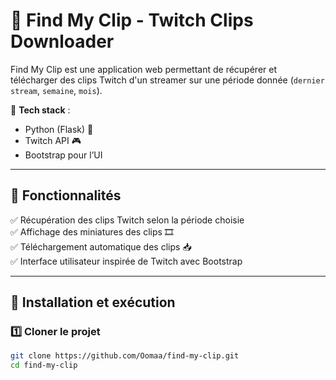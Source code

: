 # 🎥 Find My Clip - Twitch Clips Downloader  

Find My Clip est une application web permettant de récupérer et télécharger des clips Twitch d'un streamer sur une période donnée (`dernier stream`, `semaine`, `mois`).  

🚀 **Tech stack** :  
- Python (Flask) 🐍  
- Twitch API 🎮  
- Bootstrap pour l’UI  

---

## 📌 Fonctionnalités  

✅ Récupération des clips Twitch selon la période choisie  
✅ Affichage des miniatures des clips 🎞  
✅ Téléchargement automatique des clips 📥  
✅ Interface utilisateur inspirée de Twitch avec Bootstrap  

---

## 🚀 Installation et exécution  

### 1️⃣ **Cloner le projet**  
```sh
git clone https://github.com/Oomaa/find-my-clip.git
cd find-my-clip

